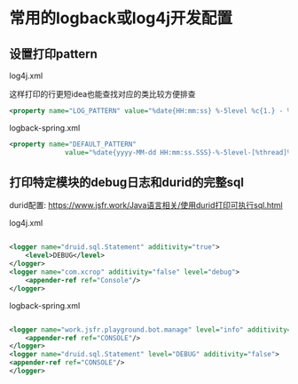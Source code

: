# 常用的logback或log4j开发配置

## 设置打印pattern

log4j.xml

这样打印的行更短idea也能查找对应的类比较方便排查
```xml
<property name="LOG_PATTERN" value="%date{HH:mm:ss} %-5level %c{1.} - %msg%n"/>
```

logback-spring.xml

```xml
<property name="DEFAULT_PATTERN"
              value="%date{yyyy-MM-dd HH:mm:ss.SSS}-%-5level-[%thread]%logger{20}: %message %n%exception{full}"/>
```
## 打印特定模块的debug日志和durid的完整sql


durid配置: https://www.jsfr.work/Java语言相关/使用durid打印可执行sql.html

log4j.xml
```xml

<logger name="druid.sql.Statement" additivity="true">
    <level>DEBUG</level>
</logger>
<logger name="com.xcrop" additivity="false" level="debug">
    <appender-ref ref="Console"/>
</logger>
```

logback-spring.xml
```xml

<logger name="work.jsfr.playground.bot.manage" level="info" additivity="false">
    <appender-ref ref="CONSOLE"/>
</logger>
<logger name="druid.sql.Statement" level="DEBUG" additivity="false">
<appender-ref ref="CONSOLE"/>
</logger>
```
